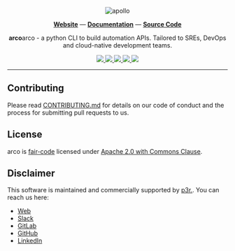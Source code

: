 <div style="text-align:center">
  <p align="center"><img src="https://github.com/wearep3r/arco/-/raw/v3.0.0/logo.png" alt="apollo" /></p>
  <p align="center"><b><a href="https://www.p3r.one">Website</a></b> — <b><a href="https://gitlab.com/p3r.one/apollo">Documentation</a></b> — <b><a href="https://gitlab.com/p3r.one/apollo">Source Code</a></b></p>
  <p align="center"><b>arco</b>arco - a python CLI to build automation APIs. Tailored to SREs, DevOps and cloud-native development teams.</p>
  <p align="center">
    <a href="https://github.com/wearep3r/apollo">
      <img src="https://img.shields.io/github/v/tag/wearep3r/apollo?label=version" />
    </a>
    <a href="https://gitlab.com/p3r.one/apollo">
      <img src="https://img.shields.io/badge/dynamic/json?color=orange&label=GitLab%20stars&query=%24.star_count&url=https%3A%2F%2Fgitlab.com%2Fapi%2Fv4%2Fprojects%2F17046783" />
    </a>
    <a href="https://github.com/wearep3r/apollo">
      <img src="https://img.shields.io/github/stars/wearep3r/apollo?logo=github" />
    </a>
    <a href="https://hub.docker.com/r/wearep3r/apollo">
      <img src="https://img.shields.io/docker/image-size/wearep3r/apollo?logo=docker&label=Image" />
    </a>
    <a href="https://join.slack.com/t/wearep3r/shared_invite/zt-d9ao21f9-pb70o46~82P~gxDTNy_JWw">
      <img src="https://img.shields.io/badge/slack-@wearep3r/general-purple.svg?logo=slack&label=Slack" />
    </a>
</div>

---

## Contributing

Please read [CONTRIBUTING.md](CONTRIBUTING.md) for details on our code of conduct and the process for submitting pull requests to us.

## License

arco is [fair-code](http://faircode.io/) licensed under [Apache 2.0 with Commons Clause](LICENSE.md).

## Disclaimer

This software is maintained and commercially supported by [p3r.](https://www.p3r.one). You can reach us here:

- [Web](https://www.p3r.one)
- [Slack](https://join.slack.com/t/wearep3r/shared_invite/zt-d9ao21f9-pb70o46~82P~gxDTNy_JWw)
- [GitLab](https://gitlab.com/p3r.one)
- [GitHub](https://github.com/wearep3r/)
- [LinkedIn](https://www.linkedin.com/company/wearep3r)